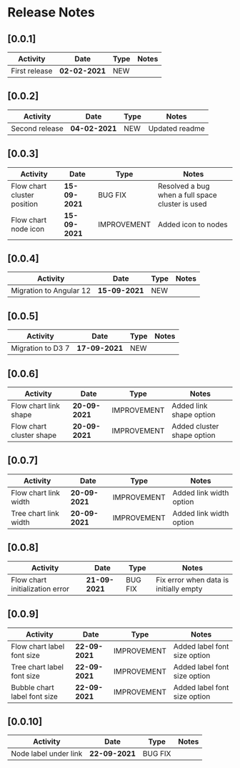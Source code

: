 # Release Notes

## [0.0.1]

| Activity | Date | Type | Notes |
| -------- | ---- | ---- | ---- |
| First release | **02-02-2021** | NEW | |

## [0.0.2]

| Activity | Date | Type | Notes |
| -------- | ---- | ---- | ---- |
| Second release | **04-02-2021** | NEW | Updated readme |

## [0.0.3]

| Activity | Date | Type | Notes |
| -------- | ---- | ---- | ---- |
| Flow chart cluster position | **15-09-2021** | BUG FIX | Resolved a bug when a full space cluster is used |
| Flow chart node icon | **15-09-2021** | IMPROVEMENT | Added icon to nodes |

## [0.0.4]

| Activity | Date | Type | Notes |
| -------- | ---- | ---- | ---- |
| Migration to Angular 12 | **15-09-2021** | NEW | |

## [0.0.5]

| Activity | Date | Type | Notes |
| -------- | ---- | ---- | ---- |
| Migration to D3 7 | **17-09-2021** | NEW | |

## [0.0.6]

| Activity | Date | Type | Notes |
| -------- | ---- | ---- | ---- |
| Flow chart link shape | **20-09-2021** | IMPROVEMENT | Added link shape option |
| Flow chart cluster shape | **20-09-2021** | IMPROVEMENT | Added cluster shape option |

## [0.0.7]

| Activity | Date | Type | Notes |
| -------- | ---- | ---- | ---- |
| Flow chart link width | **20-09-2021** | IMPROVEMENT | Added link width option |
| Tree chart link width | **20-09-2021** | IMPROVEMENT | Added link width option |

## [0.0.8]

| Activity | Date | Type | Notes |
| -------- | ---- | ---- | ---- |
| Flow chart initialization error | **21-09-2021** | BUG FIX | Fix error when data is initially empty |

## [0.0.9]

| Activity | Date | Type | Notes |
| -------- | ---- | ---- | ---- |
| Flow chart label font size | **22-09-2021** | IMPROVEMENT | Added label font size option |
| Tree chart label font size | **22-09-2021** | IMPROVEMENT | Added label font size option |
| Bubble chart label font size | **22-09-2021** | IMPROVEMENT | Added label font size option |

## [0.0.10]

| Activity | Date | Type | Notes |
| -------- | ---- | ---- | ---- |
| Node label under link | **22-09-2021** | BUG FIX | |
